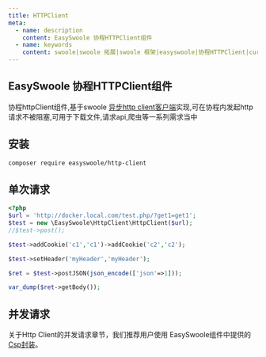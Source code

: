 ```yaml
---
title: HTTPClient
meta:
  - name: description
    content: EasySwoole 协程HTTPClient组件
  - name: keywords
    content: swoole|swoole 拓展|swoole 框架|easyswoole|协程HTTPClient|curl组件|协程curl
---
```



## EasySwoole 协程HTTPClient组件
协程httpClient组件,基于swoole [异步http client客户端](https://wiki.swoole.com/wiki/page/p-http_client.html)实现,可在协程内发起http请求不被阻塞,可用于下载文件,请求api,爬虫等一系列需求当中

## 安装

```bash
composer require easyswoole/http-client
```

## 单次请求
```php
<?php
$url = 'http://docker.local.com/test.php/?get1=get1';
$test = new \EasySwoole\HttpClient\HttpClient($url);
//$test->post();

$test->addCookie('c1','c1')->addCookie('c2','c2');

$test->setHeader('myHeader','myHeader');

$ret = $test->postJSON(json_encode(['json'=>1]));

var_dump($ret->getBody());
```

## 并发请求

关于Http Client的并发请求章节，我们推荐用户使用 EasySwoole组件中提供的[Csp封装](../Component/csp.md)。
